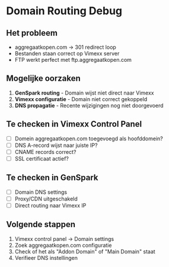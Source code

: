 # Domain Routing Debug

## Het probleem
- aggregaatkopen.com → 301 redirect loop
- Bestanden staan correct op Vimexx server
- FTP werkt perfect met ftp.aggregaatkopen.com

## Mogelijke oorzaken
1. **GenSpark routing** - Domain wijst niet direct naar Vimexx
2. **Vimexx configuratie** - Domain niet correct gekoppeld
3. **DNS propagatie** - Recente wijzigingen nog niet doorgevoerd

## Te checken in Vimexx Control Panel
- [ ] Domein aggregaatkopen.com toegevoegd als hoofddomein?
- [ ] DNS A-record wijst naar juiste IP?
- [ ] CNAME records correct?
- [ ] SSL certificaat actief?

## Te checken in GenSpark
- [ ] Domain DNS settings
- [ ] Proxy/CDN uitgeschakeld
- [ ] Direct routing naar Vimexx IP

## Volgende stappen
1. Vimexx control panel → Domain settings
2. Zoek aggregaatkopen.com configuratie  
3. Check of het als "Addon Domain" of "Main Domain" staat
4. Verifieer DNS instellingen